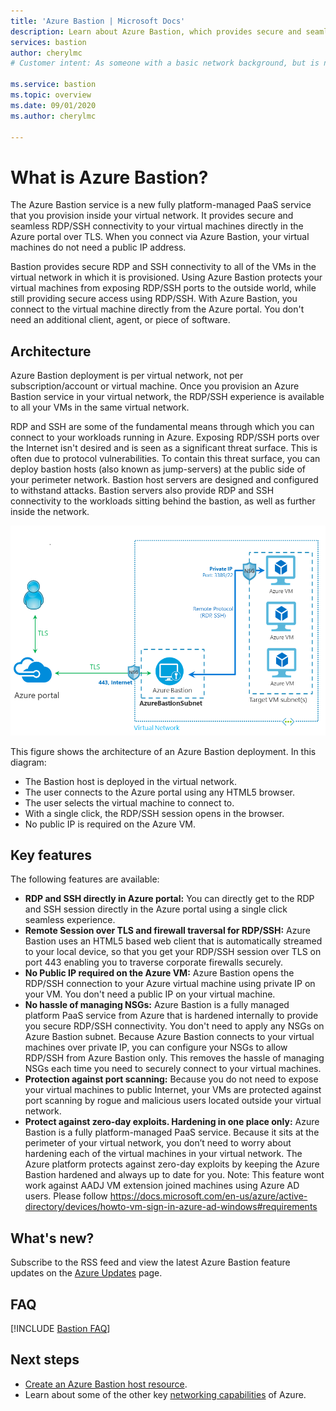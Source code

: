 ```yaml
---
title: 'Azure Bastion | Microsoft Docs'
description: Learn about Azure Bastion, which provides secure and seamless RDP/SSH connectivity to your virtual machines without exposing RDP/SSH ports externally.
services: bastion
author: cherylmc
# Customer intent: As someone with a basic network background, but is new to Azure, I want to understand the capabilities of Azure Bastion so that I can securely connect to my Azure virtual machines.

ms.service: bastion
ms.topic: overview
ms.date: 09/01/2020
ms.author: cherylmc

---
```

# What is Azure Bastion?

The Azure Bastion service is a new fully platform-managed PaaS service that you provision inside your virtual network. It provides secure and seamless RDP/SSH connectivity to your virtual machines directly in the Azure portal over TLS. When you connect via Azure Bastion, your virtual machines do not need a public IP address.

Bastion provides secure RDP and SSH connectivity to all of the VMs in the virtual network in which it is provisioned. Using Azure Bastion protects your virtual machines from exposing RDP/SSH ports to the outside world, while still providing secure access using RDP/SSH. With Azure Bastion, you connect to the virtual machine directly from the Azure portal. You don't need an additional client, agent, or piece of software.

## Architecture

Azure Bastion deployment is per virtual network, not per subscription/account or virtual machine. Once you provision an Azure Bastion service in your virtual network, the RDP/SSH experience is available to all your VMs in the same virtual network.

RDP and SSH are some of the fundamental means through which you can connect to your workloads running in Azure. Exposing RDP/SSH ports over the Internet isn't desired and is seen as a significant threat surface. This is often due to protocol vulnerabilities. To contain this threat surface, you can deploy bastion hosts (also known as jump-servers) at the public side of your perimeter network. Bastion host servers are designed and configured to withstand attacks. Bastion servers also provide RDP and SSH connectivity to the workloads sitting behind the bastion, as well as further inside the network.

![Azure Bastion Architecture](./media/bastion-overview/architecture.png)

This figure shows the architecture of an Azure Bastion deployment. In this diagram:

* The Bastion host is deployed in the virtual network.
* The user connects to the Azure portal using any HTML5 browser.
* The user selects the virtual machine to connect to.
* With a single click, the RDP/SSH session opens in the browser.
* No public IP is required on the Azure VM.

## Key features

The following features are available:

* **RDP and SSH directly in Azure portal:** You can directly get to the RDP and SSH session directly in the Azure portal using a single click seamless experience.
* **Remote Session over TLS and firewall traversal for RDP/SSH:** Azure Bastion uses an HTML5 based web client that is automatically streamed to your local device, so that you get your RDP/SSH session over TLS on port 443 enabling you to traverse corporate firewalls securely.
* **No Public IP required on the Azure VM:** Azure Bastion opens the RDP/SSH connection to your Azure virtual machine using private IP on your VM. You don't need a public IP on your virtual machine.
* **No hassle of managing NSGs:** Azure Bastion is a fully managed platform PaaS service from Azure that is hardened internally to provide you secure RDP/SSH connectivity. You don't need to apply any NSGs on Azure Bastion subnet. Because Azure Bastion connects to your virtual machines over private IP, you can configure your NSGs to allow RDP/SSH from Azure Bastion only. This removes the hassle of managing NSGs each time you need to securely connect to your virtual machines.
* **Protection against port scanning:** Because you do not need to expose your virtual machines to public Internet, your VMs are protected against port scanning by rogue and malicious users located outside your virtual network.
* **Protect against zero-day exploits. Hardening in one place only:** Azure Bastion is a fully platform-managed PaaS service. Because it sits at the perimeter of your virtual network, you don’t need to worry about hardening each of the virtual machines in your virtual network. The Azure platform protects against zero-day exploits by keeping the Azure Bastion hardened and always up to date for you.
Note: This feature wont work against AADJ VM extension joined machines using Azure AD users. Please follow https://docs.microsoft.com/en-us/azure/active-directory/devices/howto-vm-sign-in-azure-ad-windows#requirements

## <a name="new"></a>What's new?

Subscribe to the RSS feed and view the latest Azure Bastion feature updates on the [Azure Updates](https://azure.microsoft.com/updates/?category=networking&query=Azure%20Bastion) page.

## FAQ

[!INCLUDE [Bastion FAQ](../../includes/bastion-faq-include.md)]

## Next steps

* [Create an Azure Bastion host resource](bastion-create-host-portal.md).
* Learn about some of the other key [networking capabilities](../networking/networking-overview.md) of Azure.
